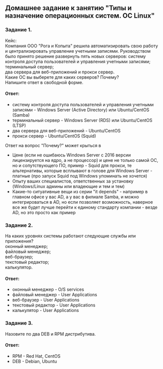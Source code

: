 ## Домашнее задание к занятию "Типы и назначение операционных систем. ОС Linux"  

### Задание 1.  
Кейс:  
Компания ООО "Рога и Копыта" решила автоматизировать свою работу и централизировать управление учетными записями. Руководством было принято решение развернуть пять новых серверов:
систему контроля доступа пользователей и управления учетными записями;  
терминальный сервер;  
два сервера для веб-приложений и прокси сервер.  
Какие ОС вы выберете для каких серверов? Почему?  
Напишите ответ в свободной форме.  

#### Ответ:  
- систему контроля доступа пользователей и управления учетными записями - Windows Server (Active Directory) или Ubuntu/CentOS (Samba)    
- терминальный сервер - Windows Server (RDS) или Ubuntu/CentOS (LTSP)  
- два сервера для веб-приложений -  Ubuntu/CentOS  
- прокси сервер - Ubuntu/CentOS (Squid)  
      
Ответ на вопрос "Почему?" может крыться в  
- Цене (если не ошибаюсь Windows Server с 2016 версии лицензируется на ядро, а не процессор) и цене не только самой ОС, но и сопутствующего ПО, пример - Squid для прокси, те альтернативы, которые всплывают в голове для Windows Server - платные (про запуск Squid под Windows упоминать не хочется)  
- Опыту ваших специалистов, ответственных за установку (Windows/Linux админы или владеющие и тем и тем)  
- Какие-то ситуативные вещи из серии "it depends" - например в главном офисе у вас AD, а у вас в филиале Samba, и можно интегрироваться в AD, но если позволяет возможность, наверное все же будет лучше перейти к единому стандарту компании - везде AD, но это просто как пример    

### Задание 2.  
На каких уровнях системы работают следующие службы или приложения?  
оконный менеджер;  
файловый менеджер;  
веб-браузер;  
текстовый редактор;  
калькулятор.  

#### Ответ:  
- оконный менеджер - O/S services     
- файловый менеджер - User Applications     
- веб-браузер - User Applications    
- текстовый редактор - User Applications    
- калькулятор - User Applications    

### Задание 3.  
Назовите по два DEB и RPM дистрибутива.  

#### Ответ:  
- RPM - Red Hat, CentOS    
- DEB - Debian, Ubuntu    

